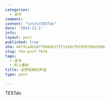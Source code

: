 ```yaml
---
categories:
  - 读书
comment: 
content: "\n\n\nTESTdo"
date: '2024-11-1'
info: 
layout: post
published: true
sha: e873ca4b187f008eb2f2713e9cf03d59199e5bbb
slug: the-post-7634
tags:
  - 读书
  - 村上春树
title: 旧梦和解的声音
type: post

---
```




TESTdo
